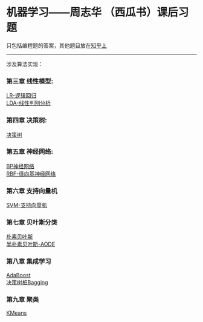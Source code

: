 # 机器学习——周志华 （西瓜书）课后习题
只包括编程题的答案，其他题目放在[知乎上](https://zhuanlan.zhihu.com/c_1013850291887845376)

---
涉及算法实现：

### 第三章 线性模型:   

[LR-逻辑回归](https://github.com/han1057578619/MachineLearning_Zhouzhihua_ProblemSets/tree/master/ch3--%E7%BA%BF%E6%80%A7%E6%A8%A1%E5%9E%8B/3.3)   
[LDA-线性判别分析](https://github.com/han1057578619/MachineLearning_Zhouzhihua_ProblemSets/tree/master/ch3--线性模型/3.5)

### 第四章 决策树:   

[决策树](https://github.com/han1057578619/MachineLearning_Zhouzhihua_ProblemSets/tree/master/ch4--%E5%86%B3%E7%AD%96%E6%A0%91/4.3-4.4)

### 第五章 神经网络:

[BP神经网络](https://github.com/han1057578619/MachineLearning_Zhouzhihua_ProblemSets/tree/master/ch5--%E7%A5%9E%E7%BB%8F%E7%BD%91%E7%BB%9C/5.5-5.6)   
[RBF-径向基神经网络](https://github.com/han1057578619/MachineLearning_Zhouzhihua_ProblemSets/tree/master/ch5--%E7%A5%9E%E7%BB%8F%E7%BD%91%E7%BB%9C/5.7)

### 第六章 支持向量机

[SVM-支持向量机](https://github.com/han1057578619/MachineLearning_Zhouzhihua_ProblemSets/tree/master/ch6--%E6%94%AF%E6%8C%81%E5%90%91%E9%87%8F%E6%9C%BA/mySVM)

### 第七章 贝叶斯分类

[朴素贝叶斯](https://github.com/han1057578619/MachineLearning_Zhouzhihua_ProblemSets/tree/master/ch7--%E8%B4%9D%E5%8F%B6%E6%96%AF%E5%88%86%E7%B1%BB/7.3)   
[半朴素贝叶斯-AODE](https://github.com/han1057578619/MachineLearning_Zhouzhihua_ProblemSets/tree/master/ch7--%E8%B4%9D%E5%8F%B6%E6%96%AF%E5%88%86%E7%B1%BB/7.6)

### 第八章 集成学习
[AdaBoost](https://github.com/han1057578619/MachineLearning_Zhouzhihua_ProblemSets/blob/master/ch8--%E9%9B%86%E6%88%90%E5%AD%A6%E4%B9%A0/8.3-AdaBoost.py)   
[决策树桩Bagging](https://github.com/han1057578619/MachineLearning_Zhouzhihua_ProblemSets/blob/master/ch8--%E9%9B%86%E6%88%90%E5%AD%A6%E4%B9%A0/8.5-StumpBagging.py)

### 第九章 聚类
[KMeans](https://github.com/han1057578619/MachineLearning_Zhouzhihua_ProblemSets/blob/master/ch9--%E8%81%9A%E7%B1%BB/9.4-KMeans.py)   
